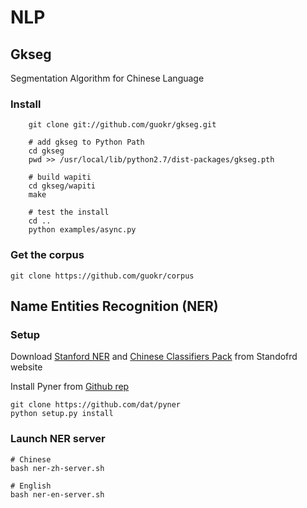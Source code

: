 # NLP

##  Gkseg

Segmentation Algorithm for Chinese Language

### Install

```
    git clone git://github.com/guokr/gkseg.git

    # add gkseg to Python Path
    cd gkseg
    pwd >> /usr/local/lib/python2.7/dist-packages/gkseg.pth

    # build wapiti
    cd gkseg/wapiti
    make

    # test the install
    cd ..
    python examples/async.py

```

### Get the corpus

    git clone https://github.com/guokr/corpus

## Name Entities Recognition (NER)

### Setup

Download [Stanford NER](http://nlp.stanford.edu/software/CRF-NER.shtml)  and [Chinese Classifiers Pack](http://nlp.stanford.edu/software/CRF-NER.shtml) from Standofrd website

Install Pyner from [Github rep](https://github.com/dat/pyner)

    git clone https://github.com/dat/pyner
    python setup.py install

### Launch NER server

    # Chinese
    bash ner-zh-server.sh
    
    # English
    bash ner-en-server.sh


